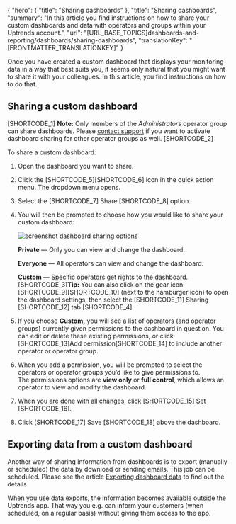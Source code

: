 {
  "hero": {
    "title": "Sharing dashboards"
  },
  "title": "Sharing dashboards",
  "summary": "In this article you find instructions on how to share your custom dashboards and data with operators and groups within your Uptrends account.",
  "url": "[URL_BASE_TOPICS]dashboards-and-reporting/dashboards/sharing-dashboards",
  "translationKey": "[FRONTMATTER_TRANSLATIONKEY]"
}

Once you have created a custom dashboard that displays your monitoring data in a way that best suits you, it seems only natural that you might want to share it with your colleagues. In this article, you find instructions on how to do that.

## Sharing a custom dashboard

[SHORTCODE_1]
**Note:** Only members of the *Administrators* operator group can share dashboards. Please [contact support]([LINK_URL_1]) if you want to activate dashboard sharing for other operator groups as well.
[SHORTCODE_2]



To share a custom dashboard:

1.  Open the dashboard you want to share.
2.  Click the [SHORTCODE_5][SHORTCODE_6] icon in the quick action menu. The dropdown menu opens.
3.  Select the [SHORTCODE_7] Share [SHORTCODE_8] option.  
    
4.  You will then be prompted to choose how you would like to share your custom dashboard:

    ![screenshot dashboard sharing options]([LINK_URL_2])

    **Private** — Only you can view and change the dashboard.

    **Everyone** — All operators can view and change the dashboard.

    **Custom** — Specific operators get rights to the dashboard.
    [SHORTCODE_3]**Tip:** You can also click on the gear icon [SHORTCODE_9][SHORTCODE_10] (next to the hamburger icon) to open the dashboard settings, then select the [SHORTCODE_11] Sharing [SHORTCODE_12] tab.[SHORTCODE_4] 
5.  If you choose **Custom,** you will see a list of operators (and operator groups) currently given permissions to the dashboard in question. You can edit or delete these existing permissions, or click [SHORTCODE_13]Add permission[SHORTCODE_14] to include another operator or operator group.
6.  When you add a permission, you will be prompted to select the operators or operator groups you’d like to give permissions to.  
    The permissions options are **view only** or **full control**, which allows an operator to view and modify the dashboard.
7. When you are done with all changes, click [SHORTCODE_15] Set [SHORTCODE_16].
8. Click [SHORTCODE_17] Save [SHORTCODE_18] above the dashboard.

## Exporting data from a custom dashboard 

Another way of sharing information from dashboards is to export (manually or scheduled) the data by download or sending emails. This job can be scheduled. Please see the article [Exporting dashboard data]([LINK_URL_3]) to find out the details.

When you use data exports, the information becomes available outside the Uptrends app. That way you e.g. can inform your customers (when scheduled, on a regular basis) without giving them access to the app.
